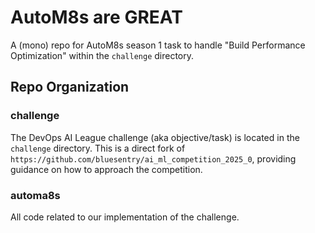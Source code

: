 # AutoM8s are GREAT

A (mono) repo for AutoM8s season 1 task to handle "Build Performance Optimization" within the `challenge` directory.

## Repo Organization

### challenge

The DevOps AI League challenge (aka objective/task) is located in the `challenge` directory. This is a direct fork of `https://github.com/bluesentry/ai_ml_competition_2025_0`, providing guidance on how to approach the competition.

### automa8s

All code related to our implementation of the challenge.
